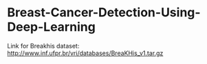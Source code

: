# Breast-Cancer-Detection-Using-Deep-Learning

Link for Breakhis dataset: http://www.inf.ufpr.br/vri/databases/BreaKHis_v1.tar.gz
